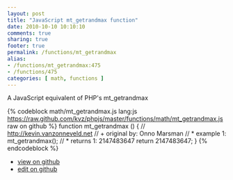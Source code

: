```yaml
---
layout: post
title: "JavaScript mt_getrandmax function"
date: 2010-10-10 10:10:10
comments: true
sharing: true
footer: true
permalink: /functions/mt_getrandmax
alias:
- /functions/mt_getrandmax:475
- /functions/475
categories: [ math, functions ]
---
```

A JavaScript equivalent of PHP's mt_getrandmax
<!-- more -->
{% codeblock math/mt_getrandmax.js lang:js https://raw.github.com/kvz/phpjs/master/functions/math/mt_getrandmax.js raw on github %}
function mt_getrandmax () {
    // http://kevin.vanzonneveld.net
    // +   original by: Onno Marsman
    // *     example 1: mt_getrandmax();
    // *     returns 1: 2147483647
    return 2147483647;
}
{% endcodeblock %}
<ul>
 <li><a href="https://github.com/kvz/phpjs/blob/master/functions/math/mt_getrandmax.js">view on github</a></li>
 <li><a href="https://github.com/kvz/phpjs/edit/master/functions/math/mt_getrandmax.js">edit on github</a></li>
</ul>
